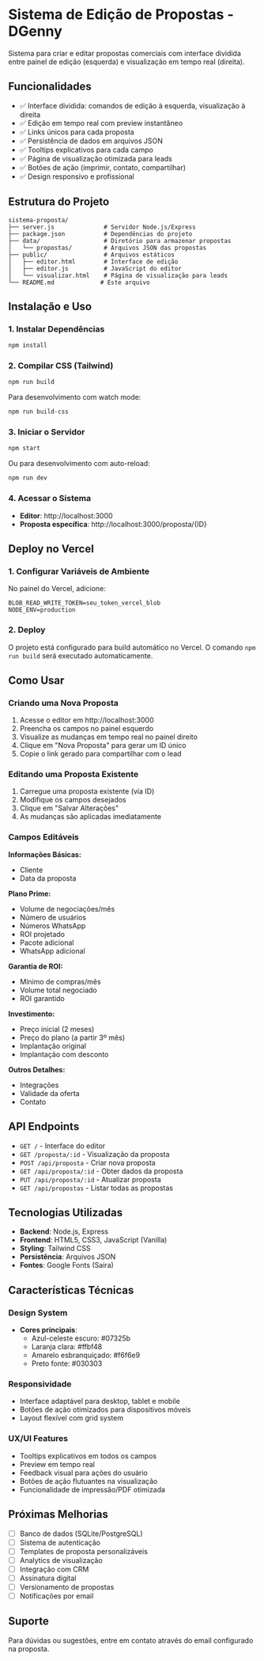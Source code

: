 # Sistema de Edição de Propostas - DGenny

Sistema para criar e editar propostas comerciais com interface dividida entre painel de edição (esquerda) e visualização em tempo real (direita).

## Funcionalidades

- ✅ Interface dividida: comandos de edição à esquerda, visualização à direita
- ✅ Edição em tempo real com preview instantâneo
- ✅ Links únicos para cada proposta
- ✅ Persistência de dados em arquivos JSON
- ✅ Tooltips explicativos para cada campo
- ✅ Página de visualização otimizada para leads
- ✅ Botões de ação (imprimir, contato, compartilhar)
- ✅ Design responsivo e profissional

## Estrutura do Projeto

```
sistema-proposta/
├── server.js              # Servidor Node.js/Express
├── package.json           # Dependências do projeto
├── data/                  # Diretório para armazenar propostas
│   └── propostas/         # Arquivos JSON das propostas
├── public/                # Arquivos estáticos
│   ├── editor.html        # Interface de edição
│   ├── editor.js          # JavaScript do editor
│   └── visualizar.html    # Página de visualização para leads
└── README.md             # Este arquivo
```

## Instalação e Uso

### 1. Instalar Dependências

```bash
npm install
```

### 2. Compilar CSS (Tailwind)

```bash
npm run build
```

Para desenvolvimento com watch mode:

```bash
npm run build-css
```

### 3. Iniciar o Servidor

```bash
npm start
```

Ou para desenvolvimento com auto-reload:

```bash
npm run dev
```

### 4. Acessar o Sistema

- **Editor**: http://localhost:3000
- **Proposta específica**: http://localhost:3000/proposta/{ID}

## Deploy no Vercel

### 1. Configurar Variáveis de Ambiente

No painel do Vercel, adicione:

```
BLOB_READ_WRITE_TOKEN=seu_token_vercel_blob
NODE_ENV=production
```

### 2. Deploy

O projeto está configurado para build automático no Vercel. O comando `npm run build` será executado automaticamente.

## Como Usar

### Criando uma Nova Proposta

1. Acesse o editor em http://localhost:3000
2. Preencha os campos no painel esquerdo
3. Visualize as mudanças em tempo real no painel direito
4. Clique em "Nova Proposta" para gerar um ID único
5. Copie o link gerado para compartilhar com o lead

### Editando uma Proposta Existente

1. Carregue uma proposta existente (via ID)
2. Modifique os campos desejados
3. Clique em "Salvar Alterações"
4. As mudanças são aplicadas imediatamente

### Campos Editáveis

**Informações Básicas:**
- Cliente
- Data da proposta

**Plano Prime:**
- Volume de negociações/mês
- Número de usuários
- Números WhatsApp
- ROI projetado
- Pacote adicional
- WhatsApp adicional

**Garantia de ROI:**
- Mínimo de compras/mês
- Volume total negociado
- ROI garantido

**Investimento:**
- Preço inicial (2 meses)
- Preço do plano (a partir 3º mês)
- Implantação original
- Implantação com desconto

**Outros Detalhes:**
- Integrações
- Validade da oferta
- Contato

## API Endpoints

- `GET /` - Interface do editor
- `GET /proposta/:id` - Visualização da proposta
- `POST /api/proposta` - Criar nova proposta
- `GET /api/proposta/:id` - Obter dados da proposta
- `PUT /api/proposta/:id` - Atualizar proposta
- `GET /api/propostas` - Listar todas as propostas

## Tecnologias Utilizadas

- **Backend**: Node.js, Express
- **Frontend**: HTML5, CSS3, JavaScript (Vanilla)
- **Styling**: Tailwind CSS
- **Persistência**: Arquivos JSON
- **Fontes**: Google Fonts (Saira)

## Características Técnicas

### Design System
- **Cores principais**: 
  - Azul-celeste escuro: #07325b
  - Laranja clara: #ffbf48
  - Amarelo esbranquiçado: #f6f6e9
  - Preto fonte: #030303

### Responsividade
- Interface adaptável para desktop, tablet e mobile
- Botões de ação otimizados para dispositivos móveis
- Layout flexível com grid system

### UX/UI Features
- Tooltips explicativos em todos os campos
- Preview em tempo real
- Feedback visual para ações do usuário
- Botões de ação flutuantes na visualização
- Funcionalidade de impressão/PDF otimizada

## Próximas Melhorias

- [ ] Banco de dados (SQLite/PostgreSQL)
- [ ] Sistema de autenticação
- [ ] Templates de proposta personalizáveis
- [ ] Analytics de visualização
- [ ] Integração com CRM
- [ ] Assinatura digital
- [ ] Versionamento de propostas
- [ ] Notificações por email

## Suporte

Para dúvidas ou sugestões, entre em contato através do email configurado na proposta.
